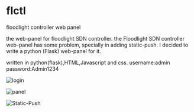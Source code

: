 # flctl
floodlight controller web panel


the web-panel for floodlight SDN controller.
the Floodlight SDN controller web-panel has some problem, specially in adding static-push. 
I decided to write a python (Flask) web-panel for it.

written in python(flask),HTML,Javascript and css.
username:admin
password:Admin1234


![login](https://pichoster.net/images/2017/03/12/0e454d292793d69e65318525b75a4968.png)




![panel](https://pichoster.net/images/2017/03/12/e13b052dc601ba37fb064b8d54a6e757.png)




![Static-Push](https://pichoster.net/images/2017/03/12/0e40f7772b8cdd78790d22c654b1484e.png)
 
